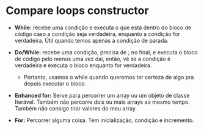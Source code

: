 # Compare loops constructor

- **While:** recebe uma condição e executa o que está dentro do bloco de código caso a condição seja verdadeira, enquanto a condição for verdadeira. Útil quando temos apenas a condição de parada.
- **Do/While:** recebe uma condição, precisa de ; no final, e executa o bloco de código pelo menos uma vez daí, então, vê se a condição é verdadeira e executa o bloco enquanto for verdadeira.
    - Portanto, usamos o while quando queremos ter certeza de algo pra depois executar o bloco.

- **Enhanced for:** Serve para percorrer um array ou um objeto de classe Iterável. Também não percorre dois ou mais arrays ao mesmo tempo.
Também não consigo tirar valores do meu array.

- **For:** Percorrer alguma coisa. Tem inicialização, condição e incremento.

